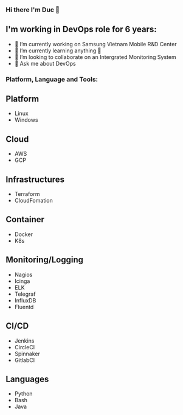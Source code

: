### Hi there I'm Duc 👋

## I'm working in DevOps role for 6 years:

- 🔭 I’m currently working on Samsung Vietnam Mobile R&D Center
- 🌱 I’m currently learning anything 🤣
- 👯 I’m looking to collaborate on an Intergrated Monitoring System
- 💬 Ask me about DevOps
### Platform, Language and Tools:
## Platform
- Linux
- Windows
## Cloud
- AWS
- GCP
## Infrastructures
- Terraform
- CloudFomation
## Container 
- Docker
- K8s
## Monitoring/Logging
- Nagios
- Icinga
- ELK
- Telegraf
- InfluxDB
- Fluentd
## CI/CD
- Jenkins
- CircleCI
- Spinnaker
- GitlabCI
## Languages
- Python
- Bash
- Java

[linkedin]: https://www.linkedin.com/in/pham-trung-duc/

